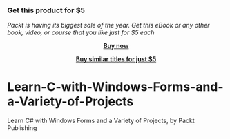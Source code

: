 
### Get this product for $5

<i>Packt is having its biggest sale of the year. Get this eBook or any other book, video, or course that you like just for $5 each</i>


<b><p align='center'>[Buy now](https://packt.link/9781803234489)</p></b>


<b><p align='center'>[Buy similar titles for just $5](https://subscription.packtpub.com/search)</p></b>


# Learn-C-with-Windows-Forms-and-a-Variety-of-Projects
Learn C# with Windows Forms and a Variety of Projects, by Packt Publishing

